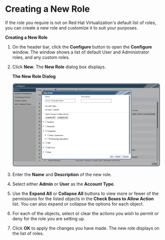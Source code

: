 # Creating a New Role

If the role you require is not on Red Hat Virtualization's default list of roles, you can create a new role and customize it to suit your purposes.

**Creating a New Role**

1. On the header bar, click the **Configure** button to open the **Configure** window. The window shows a list of default User and Administrator roles, and any custom roles.

2. Click **New**. The **New Role** dialog box displays.

    **The New Role Dialog**

    ![](images/7331.png)

3. Enter the **Name** and **Description** of the new role.

4. Select either **Admin** or **User** as the **Account Type**.

5. Use the **Expand All** or **Collapse All** buttons to view more or fewer of the permissions for the listed objects in the **Check Boxes to Allow Action** list. You can also expand or collapse the options for each object.

6. For each of the objects, select or clear the actions you wish to permit or deny for the role you are setting up.

7. Click **OK** to apply the changes you have made. The new role displays on the list of roles.
